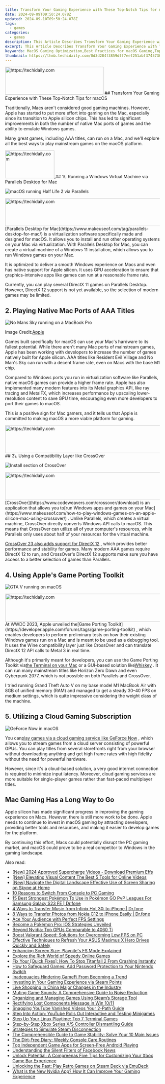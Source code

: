 ```yaml
---
title: Transform Your Gaming Experience with These Top-Notch Tips for macOS
date: 2024-09-09T09:50:24.078Z
updated: 2024-09-10T09:50:24.078Z
tags:
  - games
categories:
  - games
description: This Article Describes Transform Your Gaming Experience with These Top-Notch Tips for macOS
excerpt: This Article Describes Transform Your Gaming Experience with These Top-Notch Tips for macOS
keywords: MacOS Gaming Optimization,Best Practices for macOS Gaming,Top Tips for macOS Gamers,Enhance macOS Gaming Performance,Gamer's Guide to macOS Optimization,Improving macOS Gameplay Experience,MacOS Settings for Superior Gaming
thumbnail: https://thmb.techidaily.com/0d3d204f3859dff7eef251abf3745730eecca41037a408c561029879668d653a.jpg
---
```


<!-- affiliate ads begin -->
<a href="https://bluettius.sjv.io/c/5597632/2139117/17108" target="_top" id="2139117">
  <img src="//a.impactradius-go.com/display-ad/17108-2139117" border="0" alt="https://techidaily.com" width="320" height="90"/>
</a>
<img height="0" width="0" src="https://bluettius.sjv.io/i/5597632/2139117/17108" style="position:absolute;visibility:hidden;" border="0" />
<!-- affiliate ads end -->
## Transform Your Gaming Experience with These Top-Notch Tips for macOS

 Traditionally, Macs aren't considered good gaming machines. However, Apple has started to put more effort into gaming on the Mac, especially since its transition to Apple silicon chips. This has led to significant improvements in both the number of native Mac ports of games and the ability to emulate Windows games.

 Many great games, including AAA titles, can run on a Mac, and we'll explore all the best ways to play mainstream games on the macOS platform.

<!-- affiliate ads begin -->
<a href="https://aligracehair.sjv.io/c/5597632/2115942/19272" target="_top" id="2115942">
  <img src="//a.impactradius-go.com/display-ad/19272-2115942" border="0" alt="https://techidaily.com" width="160" height="90"/>
</a>
<img height="0" width="0" src="https://aligracehair.sjv.io/i/5597632/2115942/19272" style="position:absolute;visibility:hidden;" border="0" />
<!-- affiliate ads end -->
## 1\. Running a Windows Virtual Machine via Parallels Desktop for Mac

![macOS running Half Life 2 via Parallels](https://static1.makeuseofimages.com/wordpress/wp-content/uploads/2023/08/parallels-running-half-life-2.jpeg)

<!-- affiliate ads begin -->
<a href="https://ephamedtechinc.pxf.io/c/5597632/2120866/26400?prodsku=mars" target="_top" id="2120866">
  <img src="//a.impactradius-go.com/display-ad/26400-2120866" border="0" alt="https://techidaily.com" width="728" height="90"/>
</a>
<img height="0" width="0" src="https://ephamedtechinc.pxf.io/i/5597632/2120866/26400?prodsku=mars" style="position:absolute;visibility:hidden;" border="0" />
<!-- affiliate ads end -->
[Parallels Desktop for Mac](https://www.makeuseof.com/tag/parallels-desktop-for-mac/) is a virtualization software specifically made and designed for macOS. It allows you to install and run other operating systems on your Mac via virtualization. With Parallels Desktop for Mac, you can create a virtual machine of a Windows 11 installation, which allows you to run Windows games on your Mac.

 It is optimized to deliver a smooth Windows experience on Macs and even has native support for Apple silicon. It uses GPU acceleration to ensure that graphics-intensive apps like games can run at a reasonable frame rate.

 Currently, you can play several DirectX 11 games on Parallels Desktop. However, DirectX 12 support is not yet available, so the selection of modern games may be limited.

## 2\. Playing Native Mac Ports of AAA Titles

![No Mans Sky running on a MacBook Pro](https://static1.makeuseofimages.com/wordpress/wp-content/uploads/2023/06/no-mans-sky-running-on-a-macbook-pro.jpg)

 Image Credit:[Apple](https://www.apple.com/newsroom/2022/06/macos-ventura-brings-powerful-productivity-tools-new-continuity-features-to-mac/)

 Games built specifically for macOS can use your Mac's hardware to its fullest potential. While there aren't many Mac ports of mainstream games, Apple has been working with developers to increase the number of games natively built for Apple silicon. AAA titles like Resident Evil Village and No Man's Sky can run with a decent frame rate, even on Macs with the base M1 chip.

 Compared to Windows ports you run in virtualization software like Parallels, native macOS games can provide a higher frame rate. Apple has also implemented many modern features into its Metal graphics API, like ray tracing and MetalFX, which increases performance by upscaling lower-resolution content to save GPU time, encouraging even more developers to port their games to macOS.

 This is a positive sign for Mac gamers, and it tells us that Apple is committed to making macOS a more viable platform for gaming.

<!-- affiliate ads begin -->
<a href="https://unicoeye.pxf.io/c/5597632/2134240/18498" target="_top" id="2134240">
  <img src="//a.impactradius-go.com/display-ad/18498-2134240" border="0" alt="https://techidaily.com" width="540" height="90"/>
</a>
<img height="0" width="0" src="https://unicoeye.pxf.io/i/5597632/2134240/18498" style="position:absolute;visibility:hidden;" border="0" />
<!-- affiliate ads end -->
## 3\. Using a Compatibility Layer like CrossOver

![Install section of CrossOver](https://static1.makeuseofimages.com/wordpress/wp-content/uploads/2023/08/install-section-of-crossover.jpeg)

<!-- affiliate ads begin -->
<a href="https://appsumo.8odi.net/c/5597632/2123727/7443" target="_top" id="2123727">
  <img src="//a.impactradius-go.com/display-ad/7443-2123727" border="0" alt="https://techidaily.com" width="728" height="90"/>
</a>
<img height="0" width="0" src="https://appsumo.8odi.net/i/5597632/2123727/7443" style="position:absolute;visibility:hidden;" border="0" />
<!-- affiliate ads end -->
[CrossOver](https://www.codeweavers.com/crossover/download) is an application that allows you to[run Windows apps and games on your Mac](https://www.makeuseof.com/how-to-play-windows-games-on-an-apple-silicon-mac-using-crossover/) . Unlike Parallels, which creates a virtual machine, CrossOver directly converts Windows API calls to macOS. This means that CrossOver can utilize all of your computer's resources, while Parallels only uses about half of your resources for the virtual machine.

[CrossOver 23 also adds support for DirectX 12](https://www.makeuseof.com/crossover-directx-12-support-future-of-mac-gaming/) , which provides better performance and stability for games. Many modern AAA games require DirectX 12 to run, and CrossOver's DirectX 12 supports make sure you have access to a better selection of games than Parallels.

## 4\. Using Apple's Game Porting Toolkit

![GTA V running on macOS](https://static1.makeuseofimages.com/wordpress/wp-content/uploads/2023/08/gta-v-running-on-macbook.jpeg)

<!-- affiliate ads begin -->
<a href="https://ephamedtechinc.pxf.io/c/5597632/2137215/26400" target="_top" id="2137215">
  <img src="//a.impactradius-go.com/display-ad/26400-2137215" border="0" alt="https://techidaily.com" width="728" height="90"/>
</a>
<img height="0" width="0" src="https://ephamedtechinc.pxf.io/i/5597632/2137215/26400" style="position:absolute;visibility:hidden;" border="0" />
<!-- affiliate ads end -->
 At WWDC 2023, Apple unveiled the[Game Porting Toolkit](https://developer.apple.com/forums/tags/game-porting-toolkit) , which enables developers to perform preliminary tests on how their existing Windows games run on a Mac and is meant to be used as a debugging tool. It uses the Wine compatibility layer just like CrossOver and can translate DirectX 12 API calls to Metal 3 in real time.

 Although it's primarily meant for developers, you can use the Game Porting Toolkit via[the Terminal on your Mac](https://www.makeuseof.com/tag/beginners-guide-mac-terminal/) or a GUI-based solution like[Whiskey](https://github.com/IsaacMarovitz/Whisky/releases) . It can run many mainstream titles like Horizon Zero Dawn and even Cyberpunk 2077, which is not possible on both Parallels and CrossOver.

 I tried running Grand Theft Auto V on my base model M1 MacBook Air with 8GB of unified memory (RAM) and managed to get a steady 30–40 FPS on medium settings, which is quite impressive considering the weight class of the machine.

## 5\. Utilizing a Cloud Gaming Subscription

![GeForce Now in macOS](https://static1.makeuseofimages.com/wordpress/wp-content/uploads/2023/08/geforce-now-in-macos.jpg)

 You can[play games via a cloud gaming service like GeForce Now](https://www.makeuseof.com/how-to-download-and-install-nvidia-geforce-now/) , which allows you to stream games from a cloud server consisting of powerful GPUs. You can play titles from several storefronts right from your browser without downloading anything and get high frame rates with high fidelity without the need for powerful hardware.

 However, since it's a cloud-based solution, a very good internet connection is required to minimize input latency. Moreover, cloud gaming services are more suitable for single-player games rather than fast-paced multiplayer titles.

## Mac Gaming Has a Long Way to Go

 Apple silicon has made significant progress in improving the gaming experience on Macs. However, there is still more work to be done. Apple needs to continue to invest in macOS gaming by attracting developers, providing better tools and resources, and making it easier to develop games for the platform.

 By continuing this effort, Macs could potentially disrupt the PC gaming market, and macOS could prove to be a real competitor to Windows in the gaming landscape.


<ins class="adsbygoogle"
     style="display:block"
     data-ad-format="autorelaxed"
     data-ad-client="ca-pub-7571918770474297"
     data-ad-slot="1223367746"></ins>



<ins class="adsbygoogle"
     style="display:block"
     data-ad-client="ca-pub-7571918770474297"
     data-ad-slot="8358498916"
     data-ad-format="auto"
     data-full-width-responsive="true"></ins>

<span class="atpl-alsoreadstyle">Also read:</span>
<div><ul>
<li><a href="https://youtube-blog.techidaily.com/024-approved-supercharge-videos-download-premium-effs/"><u>[New] 2024 Approved Supercharge Videos - Download Premium Effs</u></a></li>
<li><a href="https://vp-tips.techidaily.com/new-elevating-visual-content-the-best-5-tools-for-online-videos/"><u>[New] Elevating Visual Content The Best 5 Tools for Online Videos</u></a></li>
<li><a href="https://digital-screen-recording.techidaily.com/new-navigate-the-digital-landscape-effective-use-of-screen-sharing-on-skype-at-home/"><u>[New] Navigate the Digital Landscape Effective Use of Screen Sharing on Skype at Home</u></a></li>
<li><a href="https://games-able.techidaily.com/10-reasons-to-switch-from-console-to-pc-gaming/"><u>10 Reasons to Switch From Console to PC Gaming</u></a></li>
<li><a href="https://android-pokemon-go.techidaily.com/15-best-strongest-pokemon-to-use-in-pokemon-go-pvp-leagues-for-samsung-galaxy-s23-fe-drfone-by-drfone-virtual-android/"><u>15 Best Strongest Pokémon To Use in Pokémon GO PvP Leagues For Samsung Galaxy S23 FE | Dr.fone</u></a></li>
<li><a href="https://blog-min.techidaily.com/4-ways-to-transfer-music-from-infinix-hot-30i-to-iphone-drfone-by-drfone-transfer-from-android-transfer-from-android/"><u>4 Ways to Transfer Music from Infinix Hot 30i to iPhone | Dr.fone</u></a></li>
<li><a href="https://blog-min.techidaily.com/8-ways-to-transfer-photos-from-nokia-c12-to-iphone-easily-drfone-by-drfone-transfer-from-android-transfer-from-android/"><u>8 Ways to Transfer Photos from Nokia C12 to iPhone Easily | Dr.fone</u></a></li>
<li><a href="https://games-able.techidaily.com/ace-your-audience-with-perfect-fps-settings/"><u>Ace Your Audience with Perfect FPS Settings</u></a></li>
<li><a href="https://games-able.techidaily.com/become-a-pokemon-pro-ios-strategies-unveiled/"><u>Become a Pokémon Pro: IOS Strategies Unveiled</u></a></li>
<li><a href="https://games-able.techidaily.com/beyond-nvidia-top-gpus-comparable-to-4060-ti/"><u>Beyond Nvidia: Top GPUs Comparable to 4060 Ti</u></a></li>
<li><a href="https://games-able.techidaily.com/boost-valorant-speed-solutions-for-overcoming-low-fps-on-pc/"><u>Boost Valorant Speed: Solutions for Overcoming Low FPS on PC</u></a></li>
<li><a href="https://win-dash.techidaily.com/effective-techniques-to-refresh-your-asus-maximus-x-hero-drives-quickly-and-safely/"><u>Effective Techniques to Refresh Your ASUS Maximus X Hero Drives Quickly and Safely</u></a></li>
<li><a href="https://games-able.techidaily.com/enhancing-screen-size-playnites-fs-mode-explained/"><u>Enhancing Screen Size: Playnite's FS Mode Explained</u></a></li>
<li><a href="https://games-able.techidaily.com/explore-the-rich-world-of-speedy-online-games/"><u>Explore the Rich World of Speedy Online Games</u></a></li>
<li><a href="https://win-able.techidaily.com/1723003879892-fix-your-quick-fixes-how-to-stop-titanfall-2-from-crashing-instantly/"><u>Fix Your [Quick Fixes]: How To Stop Titanfall 2 From Crashing Instantly</u></a></li>
<li><a href="https://games-able.techidaily.com/how-to-safeguard-games-add-password-protection-to-your-nintendo-switch/"><u>How to Safeguard Games: Add Password Protection to Your Nintendo Switch</u></a></li>
<li><a href="https://games-able.techidaily.com/inadequacies-hindering-gamefi-from-becoming-a-trend/"><u>Inadequacies Hindering GameFi From Becoming a Trend</u></a></li>
<li><a href="https://games-able.techidaily.com/investing-in-your-gaming-experience-via-steam-points/"><u>Investing in Your Gaming Experience via Steam Points</u></a></li>
<li><a href="https://ai-live-streaming.techidaily.com/live-shopping-in-china-major-changes-in-the-industry/"><u>Live Shopping in China Major Changes in the Industry</u></a></li>
<li><a href="https://games-able.techidaily.com/muting-game-sounds-a-comprehensive-guide-to-noise-reduction/"><u>Muting Game Sounds: A Comprehensive Guide to Noise Reduction</u></a></li>
<li><a href="https://games-able.techidaily.com/organizing-and-managing-games-using-steams-storage-tool/"><u>Organizing and Managing Games Using Steam’s Storage Tool</u></a></li>
<li><a href="https://games-able.techidaily.com/rectifying-lost-components-message-in-win-1011/"><u>Rectifying Lost Components Message in Win 10/11</u></a></li>
<li><a href="https://youtube-blog.techidaily.com/ing-youtube-vanished-videos-your-2-path-guide/"><u>Snagging YouTube Vanished Videos Your 2-Path Guide</u></a></li>
<li><a href="https://games-able.techidaily.com/step-into-action-youtube-rolls-out-interactive-and-testing-minigames/"><u>Step Into Action: YouTube Rolls Out Interactive and Testing Minigames</u></a></li>
<li><a href="https://games-able.techidaily.com/step-up-your-linux-playtime-top-7-terminal-games/"><u>Step Up Your Linux Playtime: Top 7 Terminal Games</u></a></li>
<li><a href="https://games-able.techidaily.com/step-by-step-xbox-series-xs-controller-dismantling-guide/"><u>Step-by-Step Xbox Series X/S Controller Dismantling Guide</u></a></li>
<li><a href="https://games-able.techidaily.com/strategies-to-simulate-steam-disconnection/"><u>Strategies to Simulate Steam Disconnection</u></a></li>
<li><a href="https://games-able.techidaily.com/the-comprehensible-guide-to-game-stability-solve-your-10-main-issues/"><u>The Comprehensible Guide to Game Stability: Solve Your 10 Main Issues</u></a></li>
<li><a href="https://games-able.techidaily.com/the-dirt-free-diary-weekly-console-care-routines/"><u>The Dirt-Free Diary: Weekly Console Care Routines</u></a></li>
<li><a href="https://visual-screen-recording.techidaily.com/top-independent-game-apps-for-screen-free-android-playing/"><u>Top Independent Game Apps for Screen-Free Android Playing</u></a></li>
<li><a href="https://facebook.techidaily.com/understanding-the-silent-filters-of-facebook-news/"><u>Understanding the Silent Filters of Facebook News</u></a></li>
<li><a href="https://games-able.techidaily.com/unlock-potential-a-compreenas-five-tips-for-customizing-your-xbox-game-bar-experience/"><u>Unlock Potential: A Compreenas Five Tips for Customizing Your Xbox Game Bar Experience</u></a></li>
<li><a href="https://games-able.techidaily.com/unlocking-the-past-play-retro-games-on-steam-deck-via-emudeck/"><u>Unlocking the Past: Play Retro Games on Steam Deck via EmuDeck</u></a></li>
<li><a href="https://games-able.techidaily.com/what-is-the-new-nvidia-app-how-it-can-improve-your-gaming-experience/"><u>What Is the New Nvidia App? How It Can Improve Your Gaming Experience</u></a></li>
</ul></div>
